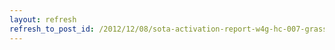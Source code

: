 ```yaml
---
layout: refresh
refresh_to_post_id: /2012/12/08/sota-activation-report-w4g-hc-007-grassy-mountain-georgia
---
```

